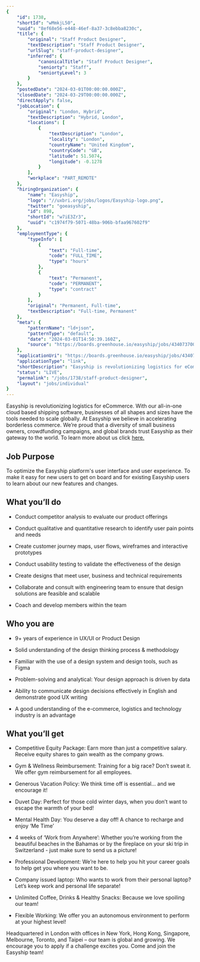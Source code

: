 ```yaml
---
{
	"id": 1738,
	"shortId": "wMmkjL50",
	"uuid": "8ef68e56-e448-46ef-8a37-3c8ebba8230c",
	"title": {
		"original": "Staff Product Designer",
		"textDescription": "Staff Product Designer",
		"urlSlug": "staff-product-designer",
		"inferred": {
			"canonicalTitle": "Staff Product Designer",
			"seniorty": "Staff",
			"seniortyLevel": 3
		}
	},
	"postedDate": "2024-03-01T00:00:00.000Z",
	"closedDate": "2024-03-29T00:00:00.000Z",
	"directApply": false,
	"jobLocation": {
		"original": "London, Hybrid",
		"textDescription": "Hybrid, London",
		"locations": [
			{
				"textDescription": "London",
				"locality": "London",
				"countryName": "United Kingdom",
				"countryCode": "GB",
				"latitude": 51.5074,
				"longitude": -0.1278
			}
		],
		"workplace": "PART_REMOTE"
	},
	"hiringOrganization": {
		"name": "Easyship",
		"logo": "//uxbri.org/jobs/logos/Easyship-logo.png",
		"twitter": "goeasyship",
		"id": 898,
		"shortId": "w7iE3Zr3",
		"uuid": "c1974f79-5071-48ba-906b-bfaa967602f9"
	},
	"employmentType": {
		"typeInfo": [
			{
				"text": "Full-time",
				"code": "FULL_TIME",
				"type": "hours"
			},
			{
				"text": "Permanent",
				"code": "PERMANENT",
				"type": "contract"
			}
		],
		"original": "Permanent, Full-time",
		"textDescription": "Full-time, Permanent"
	},
	"meta": {
		"patternName": "ld+json",
		"patternType": "default",
		"date": "2024-03-01T14:50:39.160Z",
		"source": "https://boards.greenhouse.io/easyship/jobs/4340737006?gh_jid=4340737006"
	},
	"applicationUri": "https://boards.greenhouse.io/easyship/jobs/4340737006?gh_jid=4340737006",
	"applicationType": "link",
	"shortDescription": "Easyship is revolutionizing logistics for eCommerce. With our all-in-one-- cloud based shipping software, businesses of all shapes and sizes have the tools needed to scale globally. At Easyship we",
	"status": "LIVE",
	"permalink": "/jobs/1738/staff-product-designer",
	"layout": "jobs/individual"
}
---
```

<p>Easyship is revolutionizing logistics for eCommerce. With our all-in-one cloud based shipping software, businesses of all shapes and sizes have the tools needed to scale globally. At Easyship we believe in accelerating borderless commerce. We’re proud that a diversity of small business owners, crowdfunding campaigns, and global brands trust Easyship as their gateway to the world. To learn more about us click <a target="_blank" rel="noopener noreferrer nofollow" href="https://www.easyship.com/careers">here.</a></p><h2>Job Purpose</h2><p>To optimize the Easyship platform's user interface and user experience. To make it easy for new users to get on board and for existing Easyship users to learn about our new features and changes.</p><h2>What you’ll do</h2><ul><li><p>Conduct competitor analysis to evaluate our product offerings</p></li><li><p>Conduct qualitative and quantitative research to identify user pain points and needs</p></li><li><p>Create customer journey maps, user flows, wireframes and interactive prototypes</p></li><li><p>Conduct usability testing to validate the effectiveness of the design</p></li><li><p>Create designs that meet user, business and technical requirements</p></li><li><p>Collaborate and consult with engineering team to ensure that design solutions are feasible and scalable</p></li><li><p>Coach and develop members within the team</p></li></ul><h2>Who you are</h2><ul><li><p>9+ years of experience in UX/UI or Product Design</p></li><li><p>Solid understanding of the design thinking process &amp; methodology</p></li><li><p>Familiar with the use of a design system and design tools, such as Figma</p></li><li><p>Problem-solving and analytical: Your design approach is driven by data</p></li><li><p>Ability to communicate design decisions effectively in English and demonstrate good UX writing</p></li><li><p>A good understanding of the e-commerce, logistics and technology industry is an advantage</p></li></ul><h2>What you’ll get</h2><ul><li><p>Competitive Equity Package:&nbsp;Earn more than just a competitive salary. Receive equity shares to gain wealth as the company grows.</p></li><li><p>Gym &amp; Wellness Reimbursement:&nbsp;Training for a big race? Don’t sweat it. We offer gym reimbursement for all employees.</p></li><li><p>Generous Vacation Policy:&nbsp;We think time off is essential… and we encourage it!</p></li><li><p>Duvet Day:&nbsp;Perfect for those cold winter days, when you don’t want to escape the warmth of your bed!</p></li><li><p>Mental Health Day:&nbsp;You deserve a day off! A chance to recharge and enjoy ‘Me Time’</p></li><li><p>4 weeks of ‘Work from Anywhere’:&nbsp;Whether you’re working from the beautiful beaches in the Bahamas or by the fireplace on your ski trip in Switzerland - just make sure to send us a picture!</p></li><li><p>Professional Development:&nbsp;We’re here to help you hit your career goals to help get you where you want to be.</p></li><li><p>Company issued laptop:&nbsp;Who wants to work from their personal laptop? Let’s keep work and personal life separate!</p></li><li><p>Unlimited Coffee, Drinks &amp; Healthy Snacks:&nbsp;Because we love spoiling our team!</p></li><li><p>Flexible Working:&nbsp;We offer you an autonomous environment to perform at your highest level!</p></li></ul><p>Headquartered in London with offices in New York, Hong Kong, Singapore, Melbourne, Toronto, and Taipei – our team is global and growing. We encourage you to apply if a challenge excites you.<strong>&nbsp;</strong>Come and join the Easyship team!</p>
